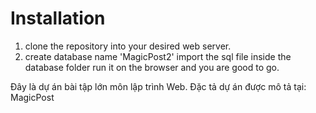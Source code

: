 
# Installation
 1. clone the repository into your desired web server.
 2. create database name 'MagicPost2'
 import the sql file inside the database folder
 run it on the browser and you are good to go.


Đây là dự án bài tập lớn môn lập trình Web. Đặc tả dự án được mô tả tại: MagicPost
